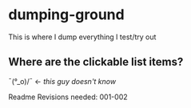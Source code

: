 # dumping-ground
This is where I dump everything I test/try out

## Where are the clickable list items?
¯\(°_o)/¯ <- *this guy doesn't know*

Readme Revisions needed: 001-002